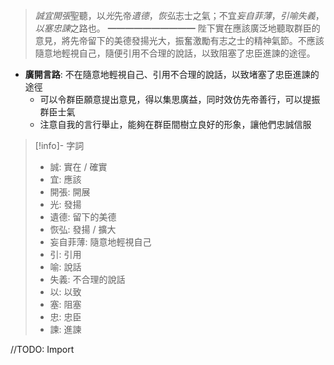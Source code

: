 > *誠宜開張*聖聽，以*光*先帝*遺德*，*恢弘*志士之氣；不宜*妄自菲薄*，*引喻失義*，*以塞忠諫*之路也。
> ━━━━━━━━━━
> 陛下實在應該廣泛地聽取群臣的意見，將先帝留下的美德發揚光大，振奮激勵有志之士的精神氣節。不應該隨意地輕視自己，隨便引用不合理的說話，以致阻塞了忠臣進諫的途徑。

- **廣開言路**: 不在隨意地輕視自己、引用不合理的說話，以致堵塞了忠臣進諫的途徑
	- 可以令群臣願意提出意見，得以集思廣益，同时效仿先帝善行，可以提振群臣士氣
	- 注意自我的言行舉止，能夠在群臣間樹立良好的形象，讓他們忠誠信服

> [!info]- 字詞
> - 誠: 實在 / 確實
> - 宜: 應該
> - 開張: 開展
> - 光: 發揚
> - 遺德: 留下的美德
> - 恢弘: 發揚 / 擴大
> - 妄自菲薄: 隨意地輕視自己
> - 引: 引用
> - 喻: 說話
> - 失義: 不合理的說話
> - 以: 以致
> - 塞: 阻塞
> - 忠: 忠臣
> - 諫: 進諫

//TODO: Import